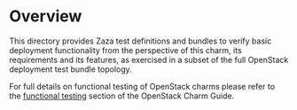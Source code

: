 # Overview

This directory provides Zaza test definitions and bundles to verify basic
deployment functionality from the perspective of this charm, its requirements
and its features, as exercised in a subset of the full OpenStack deployment
test bundle topology.

For full details on functional testing of OpenStack charms please refer to
the [functional testing](https://docs.openstack.org/charm-guide/latest/reference/testing.html#functional-testing)
section of the OpenStack Charm Guide.
